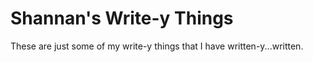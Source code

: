 # Shannan's Write-y Things

These are just some of my write-y things that I have written-y...written.
